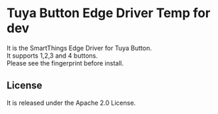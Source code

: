 # Tuya Button Edge Driver Temp for dev
It is the SmartThings Edge Driver for Tuya Button.  
It supports 1,2,3 and 4 buttons.  
Please see the fingerprint before install.

## License
It is released under the Apache 2.0 License.